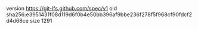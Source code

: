 version https://git-lfs.github.com/spec/v1
oid sha256:e3951431f08d119d6f0b4e50bb396af9bbe236f278f5f968cf90fdcf2d4d68ce
size 1291
